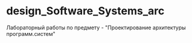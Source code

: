 # design_Software_Systems_arc
Лабораторный работы по предмету - "Проектирование архитектуры программ.систем"
